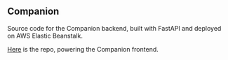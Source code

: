 ## Companion

Source code for the Companion backend, built with FastAPI and deployed on AWS Elastic Beanstalk.

[Here](https://github.com/duggalr/companion-frontend/) is the repo, powering the Companion frontend.
